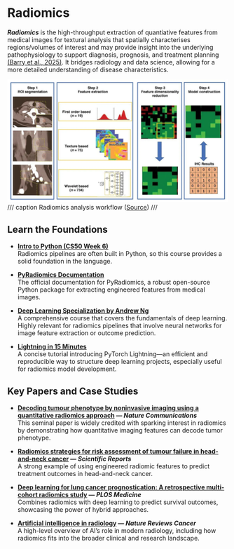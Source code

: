 # Radiomics

_**Radiomics**_ is the high-throughput extraction of quantiative features from medical images for textural analysis that spatially characterises regions/volumes of interest and may provide insight into the underlying pathophysiology to support diagnosis, prognosis, and treatment planning [(Barry et al., 2025)](https://link.springer.com/article/10.1007/s00330-024-11341-y#Abs1). It bridges radiology and data science, allowing for a more detailed understanding of disease characteristics.

![](../images/RadiomicsAnalysisWorkflow.png)
/// caption
Radiomics analysis workflow ([Source](https://www.itnonline.com/content/new-radiomics-model-uses-immunohistochemistry-predict-thyroid-nodules))
///

## Learn the Foundations

- **[Intro to Python (CS50 Week 6)](https://cs50.harvard.edu/python/2022/weeks/6/)**  
  Radiomics pipelines are often built in Python, so this course provides a solid foundation in the language.

- **[PyRadiomics Documentation](https://pyradiomics.readthedocs.io/en/latest/)**  
  The official documentation for PyRadiomics, a robust open-source Python package for extracting engineered features from medical images.

- **[Deep Learning Specialization by Andrew Ng](https://www.coursera.org/specializations/deep-learning)**  
  A comprehensive course that covers the fundamentals of deep learning. Highly relevant for radiomics pipelines that involve neural networks for image feature extraction or outcome prediction.

- **[Lightning in 15 Minutes](https://lightning.ai/docs/pytorch/stable/starter/introduction.html)**  
  A concise tutorial introducing PyTorch Lightning—an efficient and reproducible way to structure deep learning projects, especially useful for radiomics model development.

## Key Papers and Case Studies

- **[Decoding tumour phenotype by noninvasive imaging using a quantitative radiomics approach](https://www.nature.com/articles/ncomms5006) — *Nature Communications***  
  This seminal paper is widely credited with sparking interest in radiomics by demonstrating how quantitative imaging features can decode tumor phenotype.

- **[Radiomics strategies for risk assessment of tumour failure in head-and-neck cancer](https://www.nature.com/articles/s41598-017-10371-5) — *Scientific Reports***  
  A strong example of using engineered radiomic features to predict treatment outcomes in head-and-neck cancer.

- **[Deep learning for lung cancer prognostication: A retrospective multi-cohort radiomics study](https://journals.plos.org/plosmedicine/article?id=10.1371/journal.pmed.1002711) — *PLOS Medicine***  
  Combines radiomics with deep learning to predict survival outcomes, showcasing the power of hybrid approaches.

- **[Artificial intelligence in radiology](https://www.nature.com/articles/s41568-018-0016-5) — *Nature Reviews Cancer***  
  A high-level overview of AI’s role in modern radiology, including how radiomics fits into the broader clinical and research landscape.

